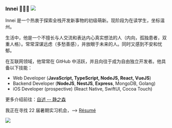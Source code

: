 ### Innei 🧑🏻‍💻 ![](https://visitor-badge.laobi.icu/badge?page_id=Innei.readme)

Innei 是一个热衷于探索全栈开发新事物的初级萌新。现阶段为在读学生，坐标温州。

生活中，他是一个不擅长与人交流和表达内心真实想法的人（内向，孤独患者，双重人格）。常常深谋远虑（多愁善感），并放眼于未来的人。同时又感到不安和忧郁。

在互联网领域，他常常在 GitHub 中活跃，并且向往于成为自由独立开发者。他具备以下技能：

- Web Developer (**JavaScript, TypeScript, NodeJS, React, VueJS**)
- Backend Developer (**NodeJS**, **NestJS**, **Express**, MongoDB, Golang)
- iOS Developer (prospective) (React Native, SwiftUI, Cocoa Touch)

更多介绍前往：[自述 -- 静之森](https://innei.ren/about)

我正在寻找 22 届暑期实习机会，--> [Résumé](https://resume.innei.ren)

![](https://github-readme-stats.vercel.app/api?username=innei&show_icons=true&icon_color=0366d6&text_color=24292e&bg_color=ffffff&hide_title=true)
